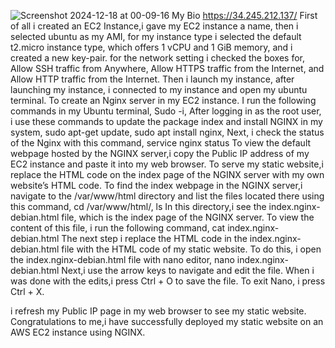 ![Screenshot 2024-12-18 at 00-09-16 My Bio](https://github.com/user-attachments/assets/cdca075e-fe9c-4135-84f0-1ca44c0f5ac2)
https://34.245.212.137/
First of all i created an EC2 Instance,i gave my EC2 instance a name, then i selected ubuntu as my AMI, for my instance type i selected the default t2.micro instance type, which offers 1 vCPU and 1 GiB memory, and i created a new key-pair.
for the network setting i checked the boxes for, Allow SSH traffic from Anywhere, Allow HTTPS traffic from the Internet, and Allow HTTP traffic from the Internet. Then i launch my instance, after launching my instance, i connected to my instance and open my ubuntu terminal.
To create an Nginx server in my EC2 instance. I run the following commands in my Ubuntu terminal, Sudo -i, After logging in as the root user, i use these commands to update the package index and install NGINX in my system, sudo apt-get update, sudo apt install nginx, Next, i check the status of the Nginx with this command, service nginx status
To view the default webpage hosted by the NGINX server,i copy the Public IP address of my EC2 instance and paste it into my web browser.
To serve my static website,i replace the HTML code on the index page of the NGINX server with my own website’s HTML code.
To find the index webpage in the NGINX server,i navigate to the /var/www/html directory and list the files located there using this command, cd  /var/www/html/, ls
In this directory,i see the index.nginx-debian.html file, which is the index page of the NGINX server. To view the content of this file, i run the following command, cat index.nginx-debian.html
The next step i replace the HTML code in the index.nginx-debian.html file with the HTML code of my static website.
To do this, i open the index.nginx-debian.html file with nano editor, nano index.nginx-debian.html
Next,i use the arrow keys to navigate and edit the file. When i was done with the edits,i press Ctrl + O to save the file.
To exit Nano, i press Ctrl + X.

i refresh my Public IP page in my web browser to see my static website.
Congratulations to me,i have successfully deployed my static website on an AWS EC2 instance using NGINX.
